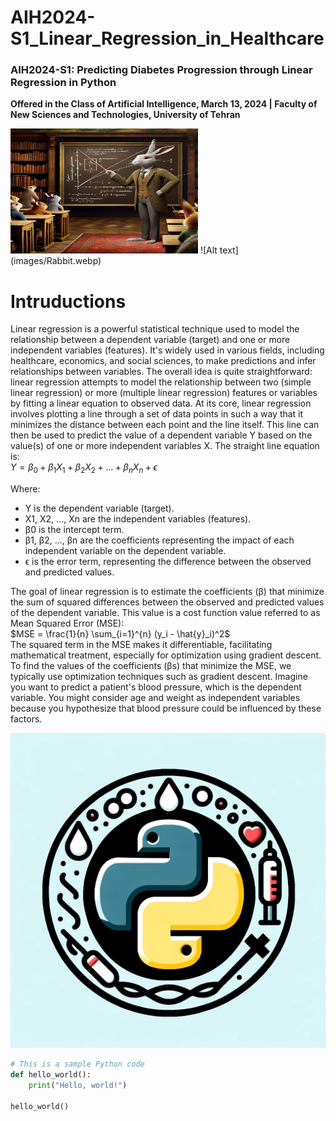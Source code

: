# AIH2024-S1_Linear_Regression_in_Healthcare
### AIH2024-S1: Predicting Diabetes Progression through Linear Regression in Python 
**Offered in the Class of Artificial Intelligence, March 13, 2024 | Faculty of New Sciences and Technologies, University of Tehran**

<img src="images/Rabbit.webp" alt="Alt text" width="300" height="200">
![Alt text](images/Rabbit.webp)

# Intruductions
Linear regression is a powerful statistical technique used to model the relationship between a dependent variable (target) and one or more independent variables (features). It's widely used in various fields, including healthcare, economics, and social sciences, to make predictions and infer relationships between variables. The overall idea is quite straightforward: linear regression attempts to model the relationship between two (simple linear regression) or more (multiple linear regression) features or variables by fitting a linear equation to observed data. At its core, linear regression involves plotting a line through a set of data points in such a way that it minimizes the distance between each point and the line itself. This line can then be used to predict the value of a dependent variable Y based on the value(s) of one or more independent variables X. The straight line equation is:  
$`Y = \beta_0 + \beta_1X_1 + \beta_2X_2 + ... + \beta_nX_n + \epsilon`$

Where:
- Y is the dependent variable (target).
- X1, X2, ..., Xn are the independent variables (features).
- β0 is the intercept term.
- β1, β2, ..., βn are the coefficients representing the impact of each independent variable on the dependent variable.
- ϵ is the error term, representing the difference between the observed and predicted values.

The goal of linear regression is to estimate the coefficients (β) that minimize the sum of squared differences between the observed and predicted values of the dependent variable. This value is a cost function value referred to as Mean Squared Error (MSE):  
$MSE = \frac{1}{n} \sum_{i=1}^{n} (y_i - \hat{y}_i)^2$  
The squared term in the MSE makes it differentiable, facilitating mathematical treatment, especially for optimization using gradient descent. To find the values of the coefficients (βs) that minimize the MSE, we typically use optimization techniques such as gradient descent.
Imagine you want to predict a patient's blood pressure, which is the dependent variable. You might consider age and weight as independent variables because you hypothesize that blood pressure could be influenced by these factors.

![Alt text](Python.png "Optional title")


```python
# This is a sample Python code
def hello_world():
    print("Hello, world!")

hello_world()
```


